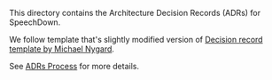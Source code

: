 This directory contains the Architecture Decision Records (ADRs) for SpeechDown.

We follow template that's slightly modified version of [Decision record template by Michael Nygard](https://github.com/joelparkerhenderson/architecture-decision-record/tree/main/locales/en/templates/decision-record-template-by-michael-nygard).

See [ADRs Process](001_adrs_process.md) for more details.